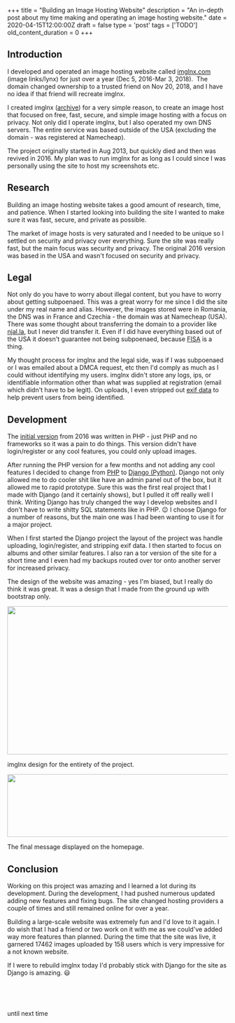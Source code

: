 
+++
title = "Building an Image Hosting Website"
description = "An in-depth post about my time making and operating an image hosting website."
date = 2020-04-15T12:00:00Z
draft = false
type = 'post'
tags = ['TODO']
old_content_duration = 0
+++

<h2>Introduction</h2>

<p>I developed and operated an image hosting website called <a href="https://trdwll.com/experiments/imglnx/" target="_blank">imglnx.com</a> (image links/lynx) for just over a year (Dec 5, 2016-Mar 3, 2018).&nbsp; The domain changed ownership to a trusted friend on Nov 20, 2018, and I have no idea if that friend will recreate imglnx.</p>

<p>I created imglnx (<a href="https://web.archive.org/web/20180104183842/https://www.imglnx.com/" target="_blank">archive</a>) for a very simple reason, to create an image host that focused on free, fast, secure, and simple image hosting with a focus on privacy. Not only did I operate imglnx, but I also operated my own DNS servers. The entire service was based outside of the USA (excluding the domain - was registered at Namecheap).</p>

<p>The project originally started in Aug 2013, but quickly died and then was revived in 2016. My plan was to run imglnx for as long as I could since I was personally using the site to host my screenshots etc.</p>

<h2>Research</h2>

<p>Building an image hosting website takes a good amount of research, time, and patience. When I started looking into building the site I wanted to make sure it was fast, secure, and private as possible.</p>

<p>The market of image hosts is very saturated and I needed to be unique so I settled on security and privacy over everything. Sure the site was really fast, but the main focus was security and privacy. The original 2016 version was based in the USA and wasn&#39;t focused on security and privacy.</p>

<h2>Legal</h2>

<p>Not only do you have to worry about illegal content, but you have to worry about getting subpoenaed. This was a great worry for me since I did the site under my real name and alias. However, the images stored were in Romania, the DNS was in France and Czechia - the domain was at Namecheap (USA). There was some thought about transferring the domain to a provider like <a href="https://njal.la" target="_blank">njal.la</a>, but I never did transfer it. Even if I did have everything based out of the USA it doesn&#39;t guarantee not being subpoenaed, because <a href="https://en.wikipedia.org/wiki/Foreign_Intelligence_Surveillance_Act" target="_blank">FISA</a> is a thing.</p>

<p>My thought process for imglnx and the legal side, was if I was subpoenaed or I was emailed about a DMCA request, etc then I&#39;d comply as much as I could without identifying my users. imglnx didn&#39;t store any logs, ips, or identifiable information other than what was supplied at registration (email which didn&#39;t have to be legit). On uploads, I even stripped out <a href="https://en.wikipedia.org/wiki/Exif" target="_blank">exif data</a> to help prevent users from being identified.</p>

<h2>Development</h2>

<p>The <a href="https://github.com/trdwll/imglnx-src-1-x-x" target="_blank">initial version</a> from 2016 was written in PHP - just PHP and no frameworks so it was a pain to do things. This version didn&#39;t have login/register or any cool features, you could only upload images.</p>

<p>After running the PHP version for a few months and not adding any cool features I decided to change from <a href="https://php.net" target="_blank">PHP</a> to <a href="https://djangoproject.com" target="_blank">Django (Python)</a>. Django not only allowed me to do cooler shit like have an admin panel out of the box, but it allowed me to rapid prototype. Sure this was the first real project that I made with Django (and it certainly shows), but I pulled it off really well I think. Writing Django has truly changed the way I develop websites and I don&#39;t have to write shitty SQL statements like in PHP. 😉 I choose Django for a number of reasons, but the main one was I had been wanting to use it for a major project.</p>

<p>When I first started the Django project the layout of the project was handle uploading, login/register, and stripping exif data. I then started to focus on albums and other similar features. I also ran a tor version of the site for a short time and I even had my backups routed over tor onto another server for increased privacy.</p>

<p>The design of the website was amazing - yes I&#39;m biased, but I really do think it was great. It was a design that I made from the ground up with bootstrap only.</p>

<p><a href="https://files.trdwll.net/2020/03/26/928uo7.png" target="_blank"><img src="https://files.trdwll.net/2020/03/26/928uo7_thumb.png" style="height:338px; width:600px" /></a></p>

<p>imglnx design for the entirety of the project.</p>

<p><a href="https://files.trdwll.net/2020/03/26/image-20200326161443-1.png" target="_blank"><img src="https://files.trdwll.net/2020/03/26/image-20200326161443-1.png" style="height:143px; width:537px" /></a></p>

<p>The final message displayed on the homepage.</p>

<h2>Conclusion</h2>

<p>Working on this project was amazing and I learned a lot during its development. During the development, I had pushed numerous updated adding new features and fixing bugs. The site changed hosting providers a couple of times and still remained online for over a year.</p>

<p>Building a large-scale website was extremely fun and I&#39;d love to it again. I do wish that I had a friend or two work on it with me as we could&#39;ve added way more features than planned. During the time that the site was live, it garnered 17462 images uploaded by 158 users which is very impressive for a not known website.</p>

<p>If I were to rebuild imglnx today I&#39;d probably stick with Django for the site as Django is amazing. 😃</p>

<p>&nbsp;</p>

<p>&nbsp;</p>

<p>until next time</p>
    